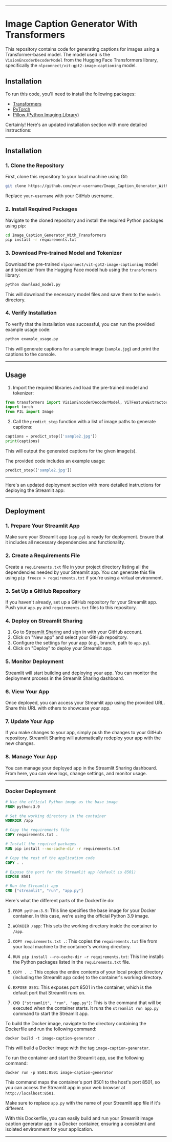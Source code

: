
---

# Image Caption Generator With Transformers

This repository contains code for generating captions for images using a Transformer-based model. The model used is the `VisionEncoderDecoderModel` from the Hugging Face Transformers library, specifically the `nlpconnect/vit-gpt2-image-captioning` model.

## Installation

To run this code, you'll need to install the following packages:

- [Transformers](https://huggingface.co/transformers/)
- [PyTorch](https://pytorch.org/)
- [Pillow (Python Imaging Library)](https://python-pillow.org/)

Certainly! Here's an updated installation section with more detailed instructions:

---

## Installation

### 1. Clone the Repository

First, clone this repository to your local machine using Git:

```bash
git clone https://github.com/your-username/Image_Caption_Generator_With_Transformers.git
```

Replace `your-username` with your GitHub username.

### 2. Install Required Packages

Navigate to the cloned repository and install the required Python packages using pip:

```bash
cd Image_Caption_Generator_With_Transformers
pip install -r requirements.txt
```

### 3. Download Pre-trained Model and Tokenizer

Download the pre-trained `nlpconnect/vit-gpt2-image-captioning` model and tokenizer from the Hugging Face model hub using the `transformers` library:

```bash
python download_model.py
```

This will download the necessary model files and save them to the `models` directory.

### 4. Verify Installation

To verify that the installation was successful, you can run the provided example usage code:

```bash
python example_usage.py
```

This will generate captions for a sample image (`sample.jpg`) and print the captions to the console.

---

## Usage

1. Import the required libraries and load the pre-trained model and tokenizer:

```python
from transformers import VisionEncoderDecoderModel, ViTFeatureExtractor, AutoTokenizer
import torch
from PIL import Image
```

2. Call the `predict_step` function with a list of image paths to generate captions:

```python
captions = predict_step(['sample2.jpg'])
print(captions)
```

This will output the generated captions for the given image(s).

The provided code includes an example usage:

```python
predict_step(['sample2.jpg'])
```
---
Here's an updated deployment section with more detailed instructions for deploying the Streamlit app:

---

## Deployment

### 1. Prepare Your Streamlit App

Make sure your Streamlit app (`app.py`) is ready for deployment. Ensure that it includes all necessary dependencies and functionality.

### 2. Create a Requirements File

Create a `requirements.txt` file in your project directory listing all the dependencies needed by your Streamlit app. You can generate this file using `pip freeze > requirements.txt` if you're using a virtual environment.

### 3. Set Up a GitHub Repository

If you haven't already, set up a GitHub repository for your Streamlit app. Push your `app.py` and `requirements.txt` files to this repository.

### 4. Deploy on Streamlit Sharing

1. Go to [Streamlit Sharing](https://share.streamlit.io/) and sign in with your GitHub account.
2. Click on "New app" and select your GitHub repository.
3. Configure the settings for your app (e.g., branch, path to `app.py`).
4. Click on "Deploy" to deploy your Streamlit app.

### 5. Monitor Deployment

Streamlit will start building and deploying your app. You can monitor the deployment process in the Streamlit Sharing dashboard.

### 6. View Your App

Once deployed, you can access your Streamlit app using the provided URL. Share this URL with others to showcase your app.

### 7. Update Your App

If you make changes to your app, simply push the changes to your GitHub repository. Streamlit Sharing will automatically redeploy your app with the new changes.

### 8. Manage Your App

You can manage your deployed app in the Streamlit Sharing dashboard. From here, you can view logs, change settings, and monitor usage.

---

### Docker Deployment

```Dockerfile
# Use the official Python image as the base image
FROM python:3.9

# Set the working directory in the container
WORKDIR /app

# Copy the requirements file
COPY requirements.txt .

# Install the required packages
RUN pip install --no-cache-dir -r requirements.txt

# Copy the rest of the application code
COPY . .

# Expose the port for the Streamlit app (default is 8501)
EXPOSE 8501

# Run the Streamlit app
CMD ["streamlit", "run", "app.py"]
```

Here's what the different parts of the Dockerfile do:

1. `FROM python:3.9`: This line specifies the base image for your Docker container. In this case, we're using the official Python 3.9 image.

2. `WORKDIR /app`: This sets the working directory inside the container to `/app`.

3. `COPY requirements.txt .`: This copies the `requirements.txt` file from your local machine to the container's working directory.

4. `RUN pip install --no-cache-dir -r requirements.txt`: This line installs the Python packages listed in the `requirements.txt` file.

5. `COPY . .`: This copies the entire contents of your local project directory (including the Streamlit app code) to the container's working directory.

6. `EXPOSE 8501`: This exposes port 8501 in the container, which is the default port that Streamlit runs on.

7. `CMD ["streamlit", "run", "app.py"]`: This is the command that will be executed when the container starts. It runs the `streamlit run app.py` command to start the Streamlit app.

To build the Docker image, navigate to the directory containing the Dockerfile and run the following command:

```
docker build -t image-caption-generator .
```

This will build a Docker image with the tag `image-caption-generator`.

To run the container and start the Streamlit app, use the following command:

```
docker run -p 8501:8501 image-caption-generator
```

This command maps the container's port 8501 to the host's port 8501, so you can access the Streamlit app in your web browser at `http://localhost:8501`.

Make sure to replace `app.py` with the name of your Streamlit app file if it's different.

With this Dockerfile, you can easily build and run your Streamlit image caption generator app in a Docker container, ensuring a consistent and isolated environment for your application.

---

